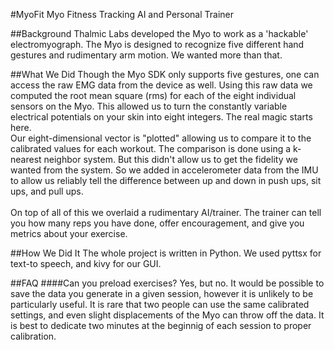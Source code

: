 #MyoFit
Myo Fitness Tracking AI and Personal Trainer

##Background
Thalmic Labs developed the Myo to work as a 'hackable' electromyograph.  The Myo is designed to recognize five different hand gestures and rudimentary arm motion.  We wanted more than that.  

##What We Did
Though the Myo SDK only supports five gestures, one can access the raw EMG data from the device as well.  Using this raw data we computed the root mean square (rms) for each of the eight individual sensors on the Myo.  This allowed us to turn the constantly variable electrical potentials on your skin into eight integers.  The real magic starts here. <br>  Our eight-dimensional vector is "plotted" allowing us to compare it to the calibrated values for each workout.  The comparison is done using a k-nearest neighbor system.  But this didn't allow us to get the fidelity we wanted from the system.  So we added in accelerometer data from the IMU to allow us reliably tell the difference between up and down in push ups, sit ups, and pull ups. <br><br> On top of all of this we overlaid a rudimentary AI/trainer.  The trainer can tell you how many reps you have done, offer encouragement, and give you metrics about your exercise.

##How We Did It
The whole project is written in Python.  We used pyttsx for text-to speech, and kivy for our GUI.  

##FAQ
####Can you preload exercises?
Yes, but no.  It would be possible to save the data you generate in a given session, however it is unlikely to be particularly useful.  It is rare that two people can use the same calibrated settings, and even slight displacements of the Myo can throw off the data.  It is best to dedicate two minutes at the beginnig of each session to proper calibration.
